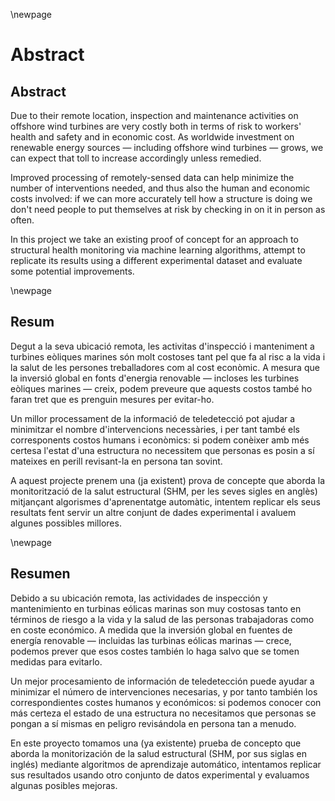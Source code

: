 \newpage
# Abstract
## Abstract
Due to their remote location, inspection and maintenance activities on offshore wind turbines are very costly both in terms of risk to workers' health and safety and in economic cost. As worldwide investment on renewable energy sources — including offshore wind turbines — grows, we can expect that toll to increase accordingly unless remedied.

Improved processing of remotely-sensed data can help minimize the number of interventions needed, and thus also the human and economic costs involved: if we can more accurately tell how a structure is doing we don't need people to put themselves at risk by checking in on it in person as often.

In this project we take an existing proof of concept for an approach to structural health monitoring via machine learning algorithms, attempt to replicate its results using a different experimental dataset and evaluate some potential improvements.

\newpage
## Resum
Degut a la seva ubicació remota, les activitas d'inspecció i manteniment a turbines eòliques marines són molt costoses tant pel que fa al risc a la vida i la salut de les persones treballadores com al cost econòmic. A mesura que la inversió global en fonts d'energia renovable — incloses les turbines eòliques marines — creix, podem preveure que aquests costos també ho faran tret que es prenguin mesures per evitar-ho.

Un millor processament de la informació de teledetecció pot ajudar a minimitzar el nombre d'intervencions necessàries, i per tant també els corresponents costos humans i econòmics: si podem conèixer amb més certesa l'estat d'una estructura no necessitem que personas es posin a sí mateixes en perill revisant-la en persona tan sovint.

A aquest projecte prenem una (ja existent) prova de concepte que aborda la monitorització de la salut estructural (SHM, per les seves sigles en anglès) mitjançant algorismes d'aprenentatge automàtic, intentem replicar els seus resultats fent servir un altre conjunt de dades experimental i avaluem algunes possibles millores.

\newpage
## Resumen
Debido a su ubicación remota, las actividades de inspección y mantenimiento en turbinas eólicas marinas son muy costosas tanto en términos de riesgo a la vida y la salud de las personas trabajadoras como en coste económico. A medida que la inversión global en fuentes de energía renovable — incluidas las turbinas eólicas marinas — crece, podemos prever que esos costes también lo haga salvo que se tomen medidas para evitarlo.

Un mejor procesamiento de información de teledetección puede ayudar a minimizar el número de intervenciones necesarias, y por tanto también los correspondientes costes humanos y económicos: si podemos conocer con más certeza el estado de una estructura no necesitamos que personas se pongan a sí mismas en peligro revisándola en persona tan a menudo.

En este proyecto tomamos una (ya existente) prueba de concepto que aborda la monitorización de la salud estructural (SHM, por sus siglas en inglés) mediante algoritmos de aprendizaje automático, intentamos replicar sus resultados usando otro conjunto de datos experimental y evaluamos algunas posibles mejoras.
